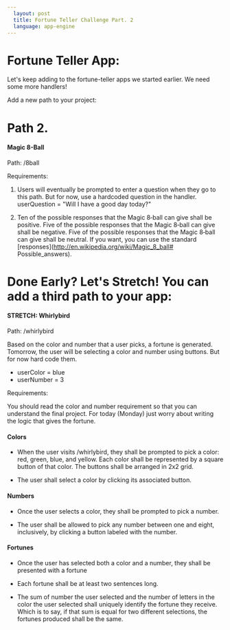 ```yaml
---
  layout: post
  title: Fortune Teller Challenge Part. 2
  language: app-engine
---
```

# Fortune Teller App:
Let's keep adding to the fortune-teller apps we started earlier. We need some more handlers!

Add a new path to your project:

# Path 2.

#### **Magic 8-Ball**

Path: /8ball

Requirements:

1. Users will eventually be prompted to enter a question when they go to this path. But for now, use a hardcoded question in the handler. userQuestion = "Will I have a good day today?"

2. Ten of the possible responses that the Magic 8‐ball can give shall be positive. Five of the possible responses that the Magic 8‐ball can give shall be negative. Five of the possible responses that the Magic 8‐ball can give shall be neutral. If you want, you can use the standard [responses](http://en.wikipedia.org/wiki/Magic_8_ball# Possible_answers).


#  Done Early? Let's Stretch! You can add a third path to your app:

#### **STRETCH: Whirlybird**

Path: /whirlybird

Based on the color and number that a user picks, a fortune is generated. Tomorrow, the user will be selecting a color and number using buttons. But for now hard code them.
* userColor = blue
* userNumber = 3

Requirements:

You should read the color and number requirement so that you can understand the final project. For today (Monday) just worry about writing the logic that gives the fortune.

####  Colors

* When the user visits /whirlybird, they shall be prompted to pick a color: red, green, blue, and yellow. Each color shall be represented by a square button of that color. The buttons shall be arranged in 2x2 grid.

* The user shall select a color by clicking its associated button.

####  Numbers

* Once the user selects a color, they shall be prompted to pick a number.

* The user shall be allowed to pick any number between one and eight, inclusively, by clicking a button labeled with the number.

####  Fortunes

*  Once the user has selected both a color and a number, they shall be presented with a fortune

*  Each fortune shall be at least two sentences long.

* The sum of number the user selected and the number of letters in the color the user selected shall uniquely identify the fortune they receive. Which is to say, if that sum is equal for two different selections, the fortunes produced shall be the same.

